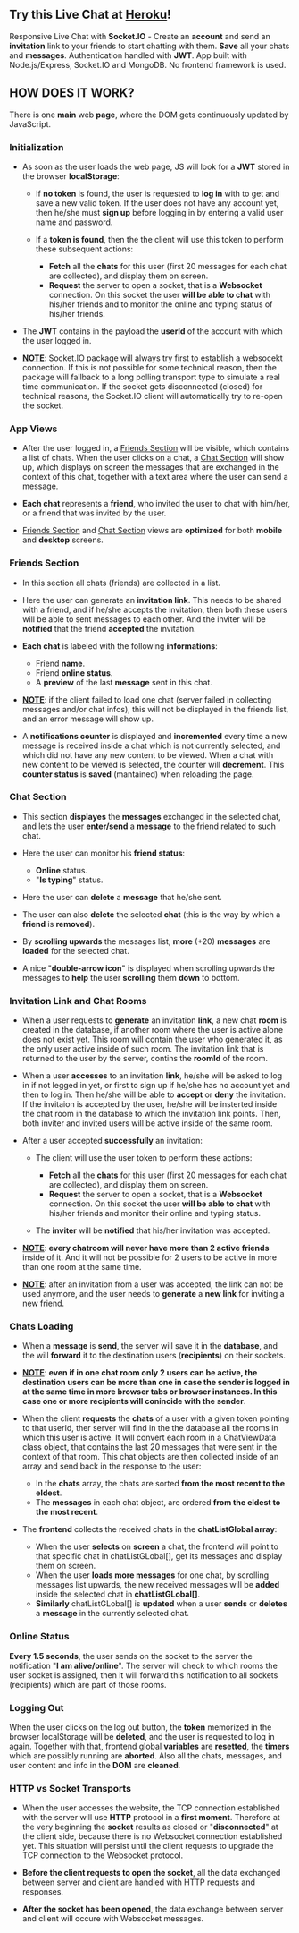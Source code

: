 ## Try this Live Chat at [Heroku](https://limitless-hamlet-68919.herokuapp.com/)!

Responsive Live Chat with **Socket.IO** - Create an **account** and send an **invitation** link to your friends to start chatting with them. **Save** all your chats and **messages**. Authentication handled with **JWT**. App built with Node.js/Express, Socket.IO and MongoDB. No frontend framework is used.

## HOW DOES IT WORK?

There is one **main** web **page**, where the DOM gets continuously updated by JavaScript.

### Initialization
- As soon as the user loads the web page, JS will look for a **JWT** stored in the browser **localStorage**:

    - If **no token** is found, the user is requested to **log in** with to get and save a new valid token. If the user does not have any account yet, then he/she must **sign up** before logging in by entering a valid user name and password.

    - If a **token is found**, then the the client will use this token to perform these subsequent actions:

        - **Fetch** all the **chats** for this user (first 20 messages for each chat are collected), and display them on screen.
        - **Request** the server to open a socket, that is a **Websocket** connection. On this socket the user **will be able to chat** with his/her friends and to monitor the online and typing status of his/her friends.


- The **JWT** contains in the payload the **userId** of the account with which the user logged in.

- **<ins>NOTE</ins>**: Socket.IO package will always try first to establish a websocekt connection. If this is not possible for some technical reason, then the package will fallback to a long polling transport type to simulate a real time communication. If the socket gets disconnected (closed) for technical reasons, the Socket.IO client will automatically try to re-open the socket.


### App Views
- After the user logged in, a <ins>Friends Section</ins> will be visible, which contains a list of chats. When the user clicks on a chat, a <ins>Chat Section</ins> will show up, which displays on screen the messages that are exchanged in the context of this chat, together with a text area where the user can send a message.

- **Each chat** represents a **friend**, who invited the user to chat with him/her, or a friend that was invited by the user.

- <ins>Friends Section</ins> and <ins>Chat Section</ins> views are **optimized** for both **mobile** and **desktop** screens.

### Friends Section
- In this section all chats (friends) are collected in a list.

- Here the user can generate an **invitation link**. This needs to be shared with a friend, and if he/she accepts the invitation, then both these users will be able to sent messages to each other. And the inviter will be **notified** that the friend **accepted** the invitation.

- **Each chat** is labeled with the following **informations**:
    - Friend **name**.
    - Friend **online status**.
    - A **preview** of the last **message** sent in this chat.

- **<ins>NOTE</ins>**: if the client failed to load one chat (server failed in collecting messages and/or chat infos), this will not be displayed in the friends list, and an error message will show up.

- A **notifications counter** is displayed and **incremented** every time a new message is received inside a chat which is not currently selected, and which did not have any new content to be viewed. When a chat with new content to be viewed is selected, the counter will **decrement**.
This **counter status** is **saved** (mantained) when reloading the page.

### Chat Section
- This section **displayes** the **messages** exchanged in the selected chat, and lets the user **enter/send** a **message** to the friend related to such chat.

- Here the user can monitor his **friend status**:
    - **Online** status.
    - "**Is typing**" status.


- Here the user can **delete** a **message** that he/she sent.

- The user can also **delete** the selected **chat** (this is the way by which a **friend** is **removed**).

- By **scrolling upwards** the messages list, **more** (+20) **messages** are **loaded** for the selected chat.

- A nice "**double-arrow icon**" is displayed when scrolling upwards the messages to **help** the user **scrolling** them **down** to bottom.

### Invitation Link and Chat Rooms
- When a user requests to **generate** an invitation **link**, a new chat **room** is created in the database, if another room where the user is active alone does not exist yet. This room will contain the user who generated it, as the only user active inside of such room. The invitation link that is returned to the user by the server, contins the **roomId** of the room.

- When a user **accesses** to an invitation **link**, he/she will be asked to log in if not legged in yet, or first to sign up if he/she has no account yet and then to log in. Then he/she will be able to **accept** or **deny** the invitation. If the invitaion is accepted by the user, he/she will be insterted inside the chat room in the database to which the invitation link points. Then, both inviter and invited users will be active inside of the same room.

- After a user accepted **successfully** an invitation:

    - The client will use the user token to perform these actions:
        - **Fetch** all the **chats** for this user (first 20 messages for each chat are collected), and display them on screen.
        - **Request** the server to open a socket, that is a **Websocket** connection. On this socket the user **will be able to chat** with his/her friends and monitor their online and typing status.

    - The **inviter** will be **notified** that his/her invitation was accepted.

- **<ins>NOTE</ins>**: **every chatroom will never have more than 2 active friends** inside of it. And it will not be possible for 2 users to be active in more than one room at the same time.

- **<ins>NOTE</ins>**: after an invitation from a user was accepted, the link can not be used anymore, and the user needs to **generate** a **new link** for inviting a new friend.

### Chats Loading
- When a **message** is **send**, the server will save it in the **database**, and the will **forward** it to the destination users (**recipients**) on their sockets.

- **<ins>NOTE</ins>**: **even if in one chat room only 2 users can be active, the destination users can be more than one in case the sender is logged in at the same time in more browser tabs or browser instances. In this case one or more recipients will conincide with the sender**.

- When the client **requests** the **chats** of a user with a given token pointing to that userId, ther server will find in the the database all the rooms in which this user is active. It will convert each room in a ChatViewData class object, that contains the last 20 messages that were sent in the context of that room. This chat objects are then collected inside of an array and send back in the response to the user:
    - In the **chats** array, the chats are sorted **from the most recent to the eldest**.
    - The **messages** in each chat object, are ordered **from the eldest to the most recent**.

- The **frontend** collects the received chats in the **chatListGlobal array**:
    - When the user **selects** on **screen** a chat, the frontend will point to that specific chat in chatListGLobal[], get its messages and display them on screen.
    - When the user **loads more messages** for one chat, by scrolling messages list upwards, the new received messages will be **added** inside the selected chat in **chatListGLobal[]**.
    - **Similarly** chatListGLobal[] is **updated** when a user **sends** or **deletes** a **message** in the currently selected chat.

### Online Status
**Every 1.5 seconds**, the user sends on the socket to the server the notification "**I am alive/online**". The server will check to which rooms the user socket is assigned, then it will forward this notification to all sockets (recipients) which are part of those rooms.

### Logging Out
When the user clicks on the log out button, the **token** memorized in the browser localStorage will be **deleted**, and the user is requested to log in again. Together with that, frontend global **variables** are **resetted**, the **timers** which are possibly running are **aborted**. Also all the chats, messages, and user content and info in the **DOM** are **cleaned**.

### HTTP vs Socket Transports
- When the user accesses the website, the TCP connection established with the server will use **HTTP** protocol in a **first moment**. Therefore at the very beginning the **socket** results as closed or "**disconnected**" at the client side, because there is no Websocket connection established yet. This situation will persist until the client requests to upgrade the TCP connection to the Websocket protocol.

- **Before the client requests to open the socket**, all the data exchanged between server and client are handled with HTTP requests and responses.

- **After the socket has been opened**, the data exchange between server and client will occure with Websocket messages.